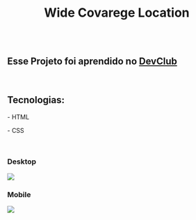 <h1 align="center">Wide Covarege Location</h1>
<br>
<br>
<h2>Esse Projeto foi aprendido no <a href="https://rodolfomori.com.br/devclub/">DevClub</a> </h2>
<br>
<h2>Tecnologias:</h2>
<p>- HTML</p>
<p>- CSS</p>
<br>
<h3>Desktop</h3>
<img src="./assets/wide-coverage-location-desktop.png" />
<br>
<h3>Mobile</h3>
<img src="./assets/wide-coverage-locationg-mobile.png" />
